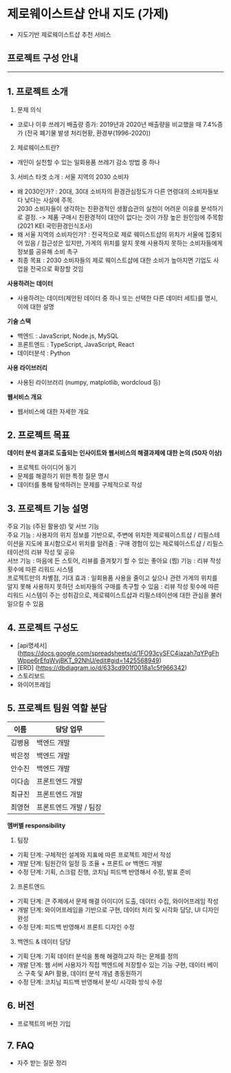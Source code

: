 # 제로웨이스트샵 안내 지도 (가제)
- 지도기반 제로웨이스트샵 추천 서비스


## 프로젝트 구성 안내
---

## 1. 프로젝트 소개

1. 문제 의식
- 코로나 이후 쓰레기 배출량 증가: 2019년과 2020년 배출량을 비교했을 때 7.4%증가 (전국 폐기물 발생 처리현황, 환경부(1996-2020))   
2. 제로웨이스트란?
- 개인이 실천할 수 있는 일회용품 쓰레기 감소 방법 중 하나
3. 서비스 타겟 소개 : 서울 지역의 2030 소비자
- 왜 2030인가? : 20대, 30대 소비자의 환경관심정도가 다른 연령대의 소비자들보다 낮다는 사실에 주목.   
                2030 소비자들이 생각하는 친환경적인 생활습관의 실천이 어려운 이유를 분석하기로 결정. 
                -> 제품 구매시 친환경적이 대안이 없다는 것이 가장 높은 원인임에 주목함(2021 KEI 국민환경인식조사)
- 왜 서울 지역의 소비자인가? : 전국적으로 제로 웨이스트샵의 위치가 서울에 집중되어 있음 / 접근성은 있지만, 가게의 위치를 알지 못해 사용하지 못하는 소비자들에게 정보를 공유해 소비 촉구
- 최종 목표 : 2030 소비자들의 제로 웨이스트샵에 대한 소비가 높아지면 기업도 사업을 전국으로 확장할 것임

**사용하려는 데이터**
  - 사용하려는 데이터(제안된 데이터 중 하나 또는 선택한 다른 데이터 세트)를 명시, 이에 대한 설명

**기술 스택**
  - 백엔드 : JavaScript, Node.js, MySQL
  - 프론트엔드 : TypeScript, JavaScript, React
  - 데이터분석 : Python

**사용 라이브러리**
  - 사용된 라이브러리 (numpy, matplotlib, wordcloud 등)

**웹서비스 개요**
  - 웹서비스에 대한 자세한 개요

## 2. 프로젝트 목표

**데이터 분석 결과로 도출되는 인사이트와 웹서비스의 해결과제에 대한 논의 (50자 이상)**
  - 프로젝트 아이디어 동기
  - 문제를 해결하기 위한 특정 질문 명시
  - 데이터를 통해 탐색하려는 문제를 구체적으로 작성


## 3. 프로젝트 기능 설명

주요 기능 (주된 활용성) 및 서브 기능   
주요 기능 : 사용자의 위치 정보를 기반으로, 주변에 위치한 제로웨이스트샵 / 리필스테이션을 지도에 표시함으로서 위치를 알려줌 : 구매 경험이 있는 제로웨이스트샵 / 리필스테이션의 리뷰 작성 및 공유   
서브 기능 : 마음에 든 스토어, 리뷰를 즐겨찾기 할 수 있는 좋아요 (찜) 기능 : 리뷰 작성 횟수에 따른 리워드 시스템   
프로젝트만의 차별점, 기대 효과 : 일회용품 사용을 줄이고 싶으나 관련 가게의 위치를 알지 못해 사용하지 못하던 소비자들의 구매를 촉구할 수 있음 : 리뷰 작성 횟수에 따른 리워드 시스템이 주는 성취감으로, 제로웨이스트샵과 리필스테이션에 대한 관심을 불러 일으킬 수 있음   

## 4. 프로젝트 구성도
- [api명세서] (https://docs.google.com/spreadsheets/d/1FO93cySFC4jazah7qYPgFhWppe6rEfqWvjBKT_92NhU/edit#gid=1425568949)
- [ERD] (https://dbdiagram.io/d/633cd901f0018a1c5f966342)
- 스토리보드
- 와이어프레임

  
## 5. 프로젝트 팀원 역할 분담
| 이름 | 담당 업무 |
| ------ | ------ |
| 김병용 | 백엔드 개발 |
| 박은정 | 백엔드 개발 |
| 안수진 | 백엔드 개발 |
| 이다솜 | 프론트엔드 개발 |
| 최규진 | 프론트엔드 개발 |
| 최영현 | 프론트엔드 개발 / 팀장 |

**멤버별 responsibility**

1. 팀장 

- 기획 단계: 구체적인 설계와 지표에 따른 프로젝트 제안서 작성
- 개발 단계: 팀원간의 일정 등 조율 + 프론트 or 백엔드 개발
- 수정 단계: 기획, 스크럼 진행, 코치님 피드백 반영해서 수정, 발표 준비

2. 프론트엔드 

- 기획 단계: 큰 주제에서 문제 해결 아이디어 도출, 데이터 수집, 와이어프레임 작성
- 개발 단계: 와이어프레임을 기반으로 구현, 데이터 처리 및 시각화 담당, UI 디자인 완성
- 수정 단계: 피드백 반영해서 프론트 디자인 수정

 3. 백엔드 & 데이터 담당  

- 기획 단계: 기획 데이터 분석을 통해 해결하고자 하는 문제를 정의
- 개발 단계: 웹 서버 사용자가 직접 백엔드에 저장할수 있는 기능 구현, 데이터 베이스 구축 및 API 활용, 데이터 분석 개념 총동원하기
- 수정 단계: 코치님 피드백 반영해서 분석/ 시각화 방식 수정

## 6. 버전
  - 프로젝트의 버전 기입

## 7. FAQ
  - 자주 받는 질문 정리
